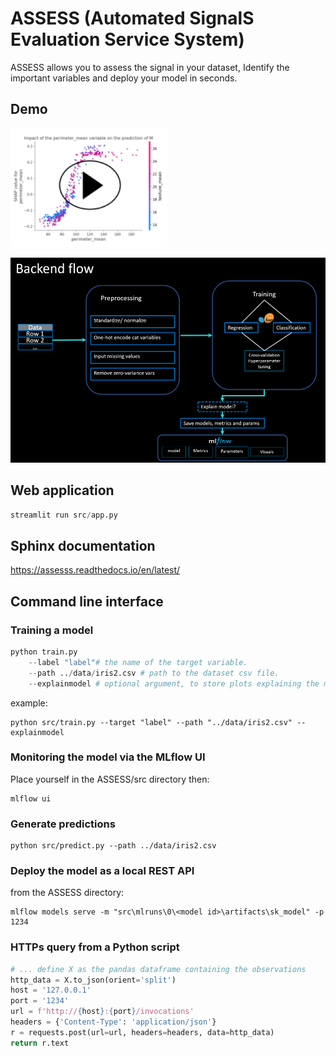 # ASSESS (Automated SignalS Evaluation Service System)

 ASSESS allows you to assess the signal in your dataset, Identify the important variables and deploy your model in seconds.

## Demo 

[![Watch the demo](thumbnail.PNG)](
https://user-images.githubusercontent.com/34417947/113521205-429bb380-9598-11eb-8508-48edd8b7127b.mp4)


![](backend_schema.PNG)



## Web application

```python
streamlit run src/app.py
```

## Sphinx documentation

https://assesss.readthedocs.io/en/latest/

## Command line interface


### Training a model 

```python
python train.py 
	--label "label"# the name of the target variable.
	--path ../data/iris2.csv # path to the dataset csv file.
	--explainmodel # optional argument, to store plots explaining the model' decisions during the predictive process.
```
example:

```
python src/train.py --target "label" --path "../data/iris2.csv" --explainmodel
```

### Monitoring the model via the MLflow UI

Place yourself in the ASSESS/src directory then:

```
mlflow ui
```

### Generate predictions

```
python src/predict.py --path ../data/iris2.csv
```

### Deploy the model as a local REST API

from the ASSESS directory:

```
mlflow models serve -m "src\mlruns\0\<model id>\artifacts\sk_model" -p 1234 
```
	
### HTTPs query from a Python script

```python
# ... define X as the pandas dataframe containing the observations
http_data = X.to_json(orient='split')
host = '127.0.0.1'
port = '1234'
url = f'http://{host}:{port}/invocations'
headers = {'Content-Type': 'application/json'}
r = requests.post(url=url, headers=headers, data=http_data)
return r.text
```
